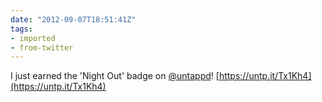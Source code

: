 ```yaml
---
date: "2012-09-07T18:51:41Z"
tags:
- imported
- from-twitter
---
```

I just earned the 'Night Out' badge on [@untappd](https://twitter.com/untappd)\! [https://untp.it/Tx1Kh4](https://untp.it/Tx1Kh4)
